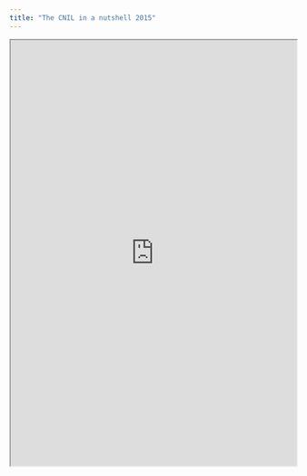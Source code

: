 ```yaml
---
title: "The CNIL in a nutshell 2015"
---
```



<iframe height="750" width="100%" src="https://ewelton.github.io/ktest/wiki.html#The%20CNIL%20in%20a%20nutshell%202015"></iframe>
